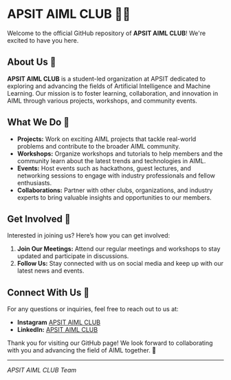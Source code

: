 # APSIT AIML CLUB 🤖✨

Welcome to the official GitHub repository of **APSIT AIML CLUB**! We're excited to have you here.

## About Us 🏫

**APSIT AIML CLUB** is a student-led organization at APSIT dedicated to exploring and advancing the fields of Artificial Intelligence and Machine Learning. Our mission is to foster learning, collaboration, and innovation in AIML through various projects, workshops, and community events.

## What We Do 🌟

- **Projects:** Work on exciting AIML projects that tackle real-world problems and contribute to the broader AIML community.
- **Workshops:** Organize workshops and tutorials to help members and the community learn about the latest trends and technologies in AIML.
- **Events:** Host events such as hackathons, guest lectures, and networking sessions to engage with industry professionals and fellow enthusiasts.
- **Collaborations:** Partner with other clubs, organizations, and industry experts to bring valuable insights and opportunities to our members.

## Get Involved 🤝

Interested in joining us? Here’s how you can get involved:

1. **Join Our Meetings:** Attend our regular meetings and workshops to stay updated and participate in discussions.
2. **Follow Us:** Stay connected with us on social media and keep up with our latest news and events.

## Connect With Us 📧

For any questions or inquiries, feel free to reach out to us at:

- **Instagram** [APSIT AIML CLUB](https://www.instagram.com/aimlclub__apsit/)
- **LinkedIn:** [APSIT AIML CLUB](https://www.linkedin.com/company/aiml-club-apsit/mycompany/)

Thank you for visiting our GitHub page! We look forward to collaborating with you and advancing the field of AIML together. 🚀

---

*APSIT AIML CLUB Team*
